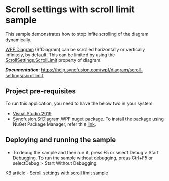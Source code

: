 # Scroll settings with scroll limit sample

This sample demonstrates how to stop infite scrolling of the diagram dynamically.

[WPF Diagram](https://www.syncfusion.com/wpf-controls/diagram) (SfDiagram) can be scrolled horizontally or vertically infinitely, by default. This can be limited by using the [ScrollSettings.ScrollLimit](https://help.syncfusion.com/cr/wpf/Syncfusion.SfDiagram.WPF~Syncfusion.UI.Xaml.Diagram.ScrollLimit.html) property of diagram.

__*Documentation*__: https://help.syncfusion.com/wpf/diagram/scroll-settings/scrolllimit

## Project pre-requisites
To run this application, you need to have the below two in your system

* [Visual Studio 2019](https://www.visualstudio.com/wpf-vs)
* [Syncfusion.SfDiagram.WPF](https://www.nuget.org/packages/Syncfusion.SfDiagram.WPF/) nuget package. To install the package using NuGet Package Manager, refer this [link](https://docs.microsoft.com/en-us/nuget/quickstart/install-and-use-a-package-in-visual-studio#nuget-package-manager).

## Deploying and running the sample
* To debug the sample and then run it, press F5 or select Debug > Start Debugging. To run the sample without debugging, press Ctrl+F5 or selectDebug > Start Without Debugging.

KB article - [Scroll settings with scroll limit sample](https://www.syncfusion.com/kb/6690/how-to-restrict-the-node-dragging-within-boundaries-in-the-wpf-diagram-sfdiagram)
